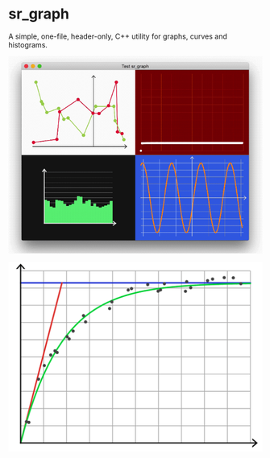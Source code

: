 # sr_graph
A simple, one-file, header-only, C++ utility for graphs, curves and histograms.

  ![](images/demo1.gif)

![](images/demo0.png)
